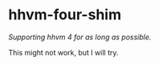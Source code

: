 # hhvm-four-shim

_Supporting hhvm 4 for as long as possible._

This might not work, but I will try.
